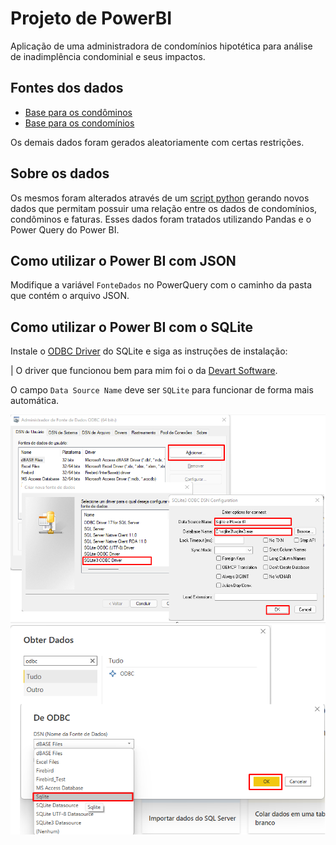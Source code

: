 # Projeto de PowerBI
Aplicação de uma administradora de condomínios hipotética para análise de
inadimplência condominial e seus impactos.

## Fontes dos dados
- [Base para os condôminos](https://www.kaggle.com/datasets/gauravduttakiit/loan-defaulter) 
- [Base para os condomínios](https://www.kaggle.com/datasets/gohyuchen/singapore-private-condo-rental)

Os demais dados foram gerados aleatoriamente com certas restrições.

## Sobre os dados

Os mesmos foram alterados através de um [script python](./data/parser.ipynb) gerando novos dados que permitam possuir uma relação entre os dados de condomínios, condôminos e faturas.
Esses dados foram tratados utilizando Pandas e o Power Query do Power BI.

## Como utilizar o Power BI com JSON
Modifique a variável `FonteDados` no PowerQuery com o caminho da pasta que
contém o arquivo JSON.

## Como utilizar o Power BI com o SQLite
Instale o [ODBC Driver](http://www.ch-werner.de/sqliteodbc/) do SQLite e siga
as instruções de instalação:

| O driver que funcionou bem para mim foi o da [Devart Software](https://marketplace.visualstudio.com/items?itemName=DevartSoftware.SQLiteODBCDriver3264bit).

O campo `Data Source Name` deve ser `SQLite` para funcionar de forma mais automática.

![First step](.github/odbc.png)
![Second step](.github/powerbi.png)
